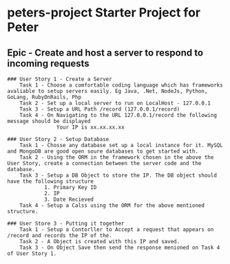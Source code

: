 # peters-project Starter Project for Peter


## Epic - Create and host a server to respond to incoming requests
	### User Story 1 - Create a Server
		Task 1 - Choose a comfortable coding language which has frameworks avaliable to setup servers easily. Eg Java, .Net, NodeJs, Python, GoLang, RubyOnRails, Php
		Task 2 - Set up a local server to run on LocalHost - 127.0.0.1
		Task 3 - Setup a URL Path /record (127.0.0.1/record)
		Task 4 - On Navigating to the URL 127.0.0.1/record the following message should be displayed
					Your IP is xx.xx.xx.xx

	### User Story 2 - Setup Database
		Task 1 - Chosse any database set up a local instance for it. MySQL and MongoDB are good open soure databases to get started with.
		Task 2 - Using the ORM in the framework chosen in the above the User Story, create a connection between the server code and the database.
		Task 3 - Setup a DB Object to store the IP. The DB object should have the following structure
				1. Primary Key ID
				2. IP
				3. Date Recieved
		Task 4 - Setup a Calss using the ORM for the above mentioned structure.
	
	### User Store 3 - Putting it together
		Task 1 - Setup a Contorller to Accept a request that appears on /record and records the IP of the.
		Task 2 - A Object is created with this IP and saved.
		Task 3 - On Object Save then send the response menioned on Task 4 of User Story 1.
